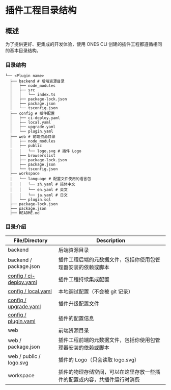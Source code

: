 # 插件工程目录结构

## 概述

为了提供更好、更集成的开发体验，使用 ONES CLI 创建的插件工程都遵循相同的基本目录结构。

### 目录结构

```
└── <Plugin name>
  ├── backend # 后端资源目录
  │   ├── node_modules
  │   ├── src
  │   │   └── index.ts
  │   ├── package-lock.json
  │   ├── package.json
  │   └── tsconfig.json
  ├── config # 插件配置
  │   ├── ci-deploy.yaml
  │   ├── local.yaml
  │   ├── upgrade.yaml
  │   └── plugin.yaml
  ├── web # 前端资源目录
  │   ├── node_modules
  │   ├── public
  │   │   └── logo.svg # 插件 Logo
  │   ├── browserslist
  │   ├── package-lock.json
  │   ├── package.json
  │   └── tsconfig.json
  ├── workspace
  │   └── language # 配置文件使用的语言包
  │   │   └── zh.yaml # 简体中文
  │   │   └── en.yaml # 英文
  │   │   └── ja.yaml # 日文
  │   └── plugin.sql
  ├── package-lock.json
  ├── package.json
  ├── README.md
```

### 目录介绍

| File/Directory                                                      | Description                                                              |
| ------------------------------------------------------------------- | ------------------------------------------------------------------------ |
| backend                                                             | 后端资源目录                                                             |
| backend / package.json                                              | 插件工程后端的元数据文件，包括你使用包管理器安装的依赖或脚本             |
| [config / ci-deploy.yaml](../../reference/config/ci-deploy.yaml.md) | 插件工程持续集成配置                                                     |
| [config / local.yaml](../../reference/config/local.yaml.md)         | 本地调试配置（不会被 git 记录）                                          |
| [config / upgrade.yaml](../../reference/config/upgrade.yaml.md)     | 插件升级配置文件                                                         |
| [config / plugin.yaml](../../reference/config/plugin.yaml.md)       | 插件的配置信息                                                           |
| web                                                                 | 前端资源目录                                                             |
| web / package.json                                                  | 插件工程前端的元数据文件，包括你使用包管理器安装的依赖或脚本             |
| web / public / logo.svg                                             | 插件的 Logo（只会读取 logo.svg）                                         |
| workspace                                                           | 插件的物理存储空间，可以在这里存放一些插件的配置或内容，共插件运行时消费 |
